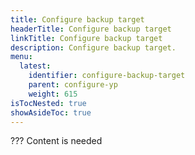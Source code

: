```yaml
---
title: Configure backup target
headerTitle: Configure backup target
linkTitle: Configure backup target
description: Configure backup target.
menu:
  latest:
    identifier: configure-backup-target
    parent: configure-yp
    weight: 615
isTocNested: true
showAsideToc: true
---
```


??? Content is needed
